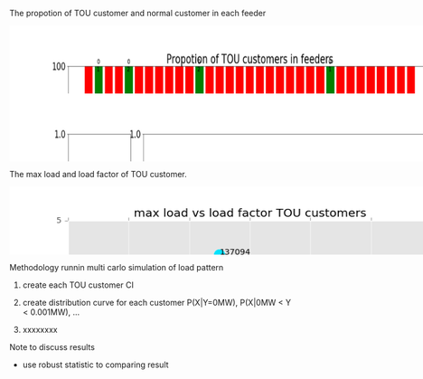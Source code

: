 The propotion of TOU customer and normal customer in each feeder


<div style="width:830px; background-color:white; height:120px; overflow:auto;">
  <img src="images/propotion_AMR_meter_in_feeder.png" width="900" height="600">
</div>



<div style="width:830px; background-color:white; height:120px; overflow:auto;">
  <img src="images/plot_LF_SUB_NIA.png" width="900" height="600">
</div>



The max load and load factor of TOU customer.

<div style="width:830px; background-color:white; height:120px; overflow:auto;">
  <img src="images/scatter_max_load_vs_LF.png" width="900" height="600">
</div>



Methodology runnin multi carlo simulation of load pattern
1. create each TOU customer CI
2. create distribution curve for each customer
  P(X|Y=0MW), P(X|0MW < Y < 0.001MW), ...

3. xxxxxxxx


Note to discuss results
- use robust statistic to comparing result
